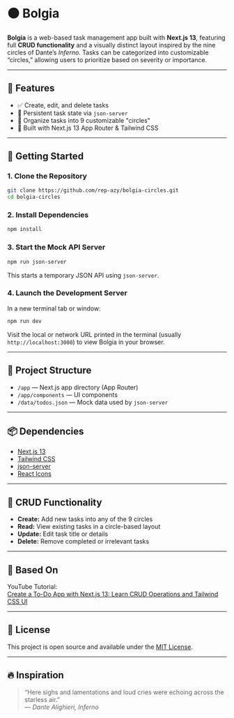 # ⚫ Bolgia

**Bolgia** is a web-based task management app built with **Next.js 13**, featuring full **CRUD functionality** and a visually distinct layout inspired by the nine circles of Dante’s *Inferno*. Tasks can be categorized into customizable “circles,” allowing users to prioritize based on severity or importance.

---

## 🔧 Features

- ✅ Create, edit, and delete tasks
- 🔄 Persistent task state via `json-server`
- 🎯 Organize tasks into 9 customizable "circles"
- 💨 Built with Next.js 13 App Router & Tailwind CSS

---

## 🚀 Getting Started

### 1. Clone the Repository

```bash
git clone https://github.com/rep-azy/bolgia-circles.git
cd bolgia-circles
```

### 2. Install Dependencies

```bash
npm install
```

### 3. Start the Mock API Server

```bash
npm run json-server
```

This starts a temporary JSON API using `json-server`.

### 4. Launch the Development Server

In a new terminal tab or window:

```bash
npm run dev
```

Visit the local or network URL printed in the terminal (usually `http://localhost:3000`) to view Bolgia in your browser.

---

## 📂 Project Structure

- `/app` — Next.js app directory (App Router)
- `/app/components` — UI components
- `/data/todos.json` — Mock data used by `json-server`

---

## 📦 Dependencies

- [Next.js 13](https://nextjs.org/)
- [Tailwind CSS](https://tailwindcss.com/)
- [json-server](https://github.com/typicode/json-server)
- [React Icons](https://react-icons.github.io/react-icons/)

---

## 🧪 CRUD Functionality

- **Create:** Add new tasks into any of the 9 circles
- **Read:** View existing tasks in a circle-based layout
- **Update:** Edit task title or details
- **Delete:** Remove completed or irrelevant tasks

---

## 🎥 Based On

YouTube Tutorial:  
[Create a To-Do App with Next.js 13: Learn CRUD Operations and Tailwind CSS UI](https://www.youtube.com/watch?v=wi2xdrpmJNk)

---

## 📜 License

This project is open source and available under the [MIT License](LICENSE).

---

## 🔥 Inspiration

> “Here sighs and lamentations and loud cries were echoing across the starless air.”  
> — *Dante Alighieri, Inferno*
